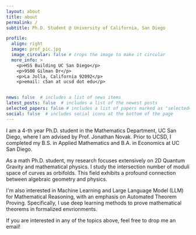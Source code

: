 ```yaml
---
layout: about
title: about
permalink: /
subtitle: Ph.D. Student @ University of California, San Diego

profile:
  align: right
  image: prof_pic.jpg
  image_circular: false # crops the image to make it circular
  more_info: >
    <p>HSS Building UC San Diego</p>
    <p>9500 Gilman Dr</p>
    <p>La Jolla, California 92092</p>
    <p>email: c5an at ucsd dot edu</p>


news: false  # includes a list of news items
latest_posts: false  # includes a list of the newest posts
selected_papers: false # includes a list of papers marked as "selected={true}"
social: false  # includes social icons at the bottom of the page
---
```


I am a 4-th year Ph.D. student in the Mathematics Department, UC San Diego, where I am advised by Prof. Jonathan Novak.
Prior to UCSD, I completed my B.S. in Applied Mathematics and B.A. in Economics at UC San Diego.

As a math Ph.D. student, my research focuses extensively on 2D Quantum Gravity and mathematical physics. I study the intersection number
of moduli space of curves as orbifolds. This field exhibits a profound connection between algebraic geometry and physics. 

I'm also interested 
in Machine Learning and Large Language Model (LLM) for Mathematical Reasoning, with an emphasis on Automated Theorem Proving. 
Specifically, I use deep learning methods to prove mathematical theorems in formalized envrionments.

If you are interested in any of the topics above, feel free to drop me an email!

